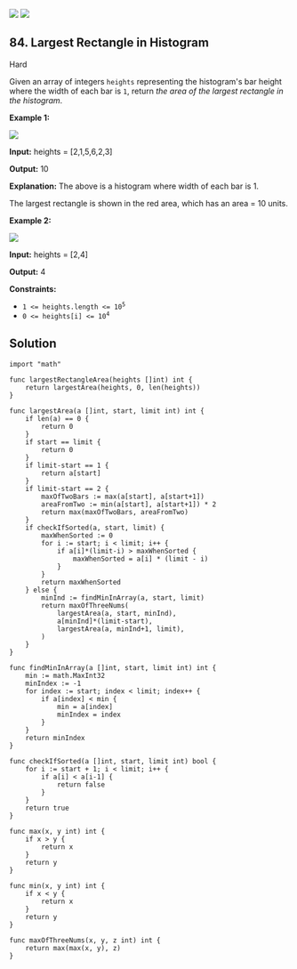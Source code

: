 [![](https://img.shields.io/github/stars/javadev/LeetCode-in-All?label=Stars&style=flat-square)](https://github.com/javadev/LeetCode-in-All)
[![](https://img.shields.io/github/forks/javadev/LeetCode-in-All?label=Fork%20me%20on%20GitHub%20&style=flat-square)](https://github.com/javadev/LeetCode-in-All/fork)

## 84\. Largest Rectangle in Histogram

Hard

Given an array of integers `heights` representing the histogram's bar height where the width of each bar is `1`, return _the area of the largest rectangle in the histogram_.

**Example 1:**

![](https://assets.leetcode.com/uploads/2021/01/04/histogram.jpg)

**Input:** heights = [2,1,5,6,2,3]

**Output:** 10

**Explanation:** The above is a histogram where width of each bar is 1. 

The largest rectangle is shown in the red area, which has an area = 10 units.

**Example 2:**

![](https://assets.leetcode.com/uploads/2021/01/04/histogram-1.jpg)

**Input:** heights = [2,4]

**Output:** 4

**Constraints:**

*   <code>1 <= heights.length <= 10<sup>5</sup></code>
*   <code>0 <= heights[i] <= 10<sup>4</sup></code>

## Solution

```golang
import "math"

func largestRectangleArea(heights []int) int {
	return largestArea(heights, 0, len(heights))
}

func largestArea(a []int, start, limit int) int {
	if len(a) == 0 {
		return 0
	}
	if start == limit {
		return 0
	}
	if limit-start == 1 {
		return a[start]
	}
	if limit-start == 2 {
		maxOfTwoBars := max(a[start], a[start+1])
		areaFromTwo := min(a[start], a[start+1]) * 2
		return max(maxOfTwoBars, areaFromTwo)
	}
	if checkIfSorted(a, start, limit) {
		maxWhenSorted := 0
		for i := start; i < limit; i++ {
			if a[i]*(limit-i) > maxWhenSorted {
				maxWhenSorted = a[i] * (limit - i)
			}
		}
		return maxWhenSorted
	} else {
		minInd := findMinInArray(a, start, limit)
		return maxOfThreeNums(
			largestArea(a, start, minInd),
			a[minInd]*(limit-start),
			largestArea(a, minInd+1, limit),
		)
	}
}

func findMinInArray(a []int, start, limit int) int {
	min := math.MaxInt32
	minIndex := -1
	for index := start; index < limit; index++ {
		if a[index] < min {
			min = a[index]
			minIndex = index
		}
	}
	return minIndex
}

func checkIfSorted(a []int, start, limit int) bool {
	for i := start + 1; i < limit; i++ {
		if a[i] < a[i-1] {
			return false
		}
	}
	return true
}

func max(x, y int) int {
	if x > y {
		return x
	}
	return y
}

func min(x, y int) int {
	if x < y {
		return x
	}
	return y
}

func maxOfThreeNums(x, y, z int) int {
	return max(max(x, y), z)
}
```